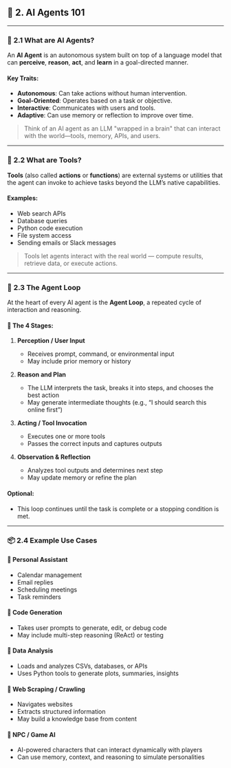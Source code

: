 ## 🤖 **2. AI Agents 101**

---

### 🔹 **2.1 What are AI Agents?**

An **AI Agent** is an autonomous system built on top of a language model that can **perceive**, **reason**, **act**, and **learn** in a goal-directed manner.

#### Key Traits:

* **Autonomous**: Can take actions without human intervention.
* **Goal-Oriented**: Operates based on a task or objective.
* **Interactive**: Communicates with users and tools.
* **Adaptive**: Can use memory or reflection to improve over time.

> Think of an AI agent as an LLM "wrapped in a brain" that can interact with the world—tools, memory, APIs, and users.

---

### 🔹 **2.2 What are Tools?**

**Tools** (also called **actions** or **functions**) are external systems or utilities that the agent can invoke to achieve tasks beyond the LLM’s native capabilities.

#### Examples:

* Web search APIs
* Database queries
* Python code execution
* File system access
* Sending emails or Slack messages

> Tools let agents interact with the real world — compute results, retrieve data, or execute actions.

---

### 🔁 **2.3 The Agent Loop**

At the heart of every AI agent is the **Agent Loop**, a repeated cycle of interaction and reasoning.

#### 🧠 The 4 Stages:

1. **Perception / User Input**

   * Receives prompt, command, or environmental input
   * May include prior memory or history

2. **Reason and Plan**

   * The LLM interprets the task, breaks it into steps, and chooses the best action
   * May generate intermediate thoughts (e.g., “I should search this online first”)

3. **Acting / Tool Invocation**

   * Executes one or more tools
   * Passes the correct inputs and captures outputs

4. **Observation & Reflection**

   * Analyzes tool outputs and determines next step
   * May update memory or refine the plan

#### Optional:

* This loop continues until the task is complete or a stopping condition is met.

---

### 📦 **2.4 Example Use Cases**

#### 🔹 **Personal Assistant**

* Calendar management
* Email replies
* Scheduling meetings
* Task reminders

#### 🔹 **Code Generation**

* Takes user prompts to generate, edit, or debug code
* May include multi-step reasoning (ReAct) or testing

#### 🔹 **Data Analysis**

* Loads and analyzes CSVs, databases, or APIs
* Uses Python tools to generate plots, summaries, insights

#### 🔹 **Web Scraping / Crawling**

* Navigates websites
* Extracts structured information
* May build a knowledge base from content

#### 🔹 **NPC / Game AI**

* AI-powered characters that can interact dynamically with players
* Can use memory, context, and reasoning to simulate personalities
